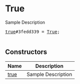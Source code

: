 # True

Sample Description

<pre>
<a href="../constructor/true.md">true</a>#3fedd339 = <a href="../type/True.md">True</a>;

</pre>

## Constructors

| Name | Description |
|------|-------------|
| [true](../constructor/true.md) | Sample Description |

